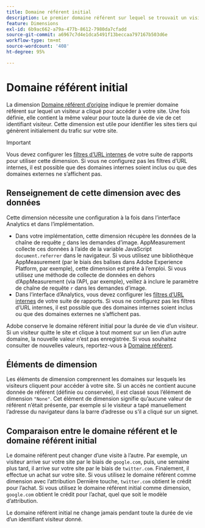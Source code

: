```yaml
---
title: Domaine référent initial
description: Le premier domaine référent sur lequel se trouvait un visiteur avant d’effectuer un clic pour accéder à votre site.
feature: Dimensions
exl-id: 6b9ac662-a79a-477b-8612-7980da7cfadd
source-git-commit: a6967c7d4e1dca5491f13beccaa797167b503d6e
workflow-type: tm+mt
source-wordcount: '408'
ht-degree: 95%

---
```


# Domaine référent initial

La dimension [Domaine référent d’origine](overview.md) indique le premier domaine référent sur lequel un visiteur a cliqué pour accéder à votre site. Une fois définie, elle contient la même valeur pour toute la durée de vie de cet identifiant visiteur. Cette dimension est utile pour identifier les sites tiers qui génèrent initialement du trafic sur votre site.

>[!IMPORTANT]
>
>Vous devez configurer les [filtres d’URL internes](/help/admin/tools/manage-rs/edit-settings/general/internal-url-filter-admin.md) de votre suite de rapports pour utiliser cette dimension. Si vous ne configurez pas les filtres d’URL internes, il est possible que des domaines internes soient inclus ou que des domaines externes ne s’affichent pas.

## Renseignement de cette dimension avec des données

Cette dimension nécessite une configuration à la fois dans l’interface Analytics et dans l’implémentation.

* Dans votre implémentation, cette dimension récupère les données de la chaîne de requête [`r`](/help/implement/validate/query-parameters.md) dans les demandes d’image. AppMeasurement collecte ces données à l’aide de la variable JavaScript `document.referrer` dans le navigateur. Si vous utilisez une bibliothèque AppMeasurement (par le biais des balises dans Adobe Experience Platform, par exemple), cette dimension est prête à l’emploi. Si vous utilisez une méthode de collecte de données en dehors d’AppMeasurement (via l’API, par exemple), veillez à inclure le paramètre de chaîne de requête `r` dans les demandes d’image.
* Dans l’interface d’Analytics, vous devez configurer les [filtres d’URL internes](/help/admin/tools/manage-rs/edit-settings/general/internal-url-filter-admin.md) de votre suite de rapports. Si vous ne configurez pas les filtres d’URL internes, il est possible que des domaines internes soient inclus ou que des domaines externes ne s’affichent pas.

Adobe conserve le domaine référent initial pour la durée de vie d’un visiteur. Si un visiteur quitte le site et clique à tout moment sur un lien d’un autre domaine, la nouvelle valeur n’est pas enregistrée. Si vous souhaitez consulter de nouvelles valeurs, reportez-vous à [Domaine référent](referring-domain.md).

## Éléments de dimension

Les éléments de dimension comprennent les domaines sur lesquels les visiteurs cliquent pour accéder à votre site. Si un accès ne contient aucune donnée de référent (définie ou conservée), il est classé sous l’élément de dimension `"None"`. Cet élément de dimension signifie qu’aucune valeur de référent n’était présente, par exemple si le visiteur a tapé manuellement l’adresse du navigateur dans la barre d’adresse ou s’il a cliqué sur un signet.

## Comparaison entre le domaine référent et le domaine référent initial

Le domaine référent peut changer d’une visite à l’autre. Par exemple, un visiteur arrive sur votre site par le biais de `google.com`, puis, une semaine plus tard, il arrive sur votre site par le biais de `twitter.com`. Finalement, il effectue un achat sur votre site. Si vous utilisez le domaine référent comme dimension avec l’attribution Dernière touche, `twitter.com` obtient le crédit pour l’achat. Si vous utilisez le domaine référent initial comme dimension, `google.com` obtient le crédit pour l’achat, quel que soit le modèle d’attribution.

Le domaine référent initial ne change jamais pendant toute la durée de vie d’un identifiant visiteur donné.
